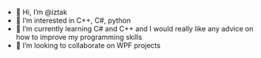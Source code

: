 - 👋 Hi, I’m @iztak
- 👀 I’m interested in C++, C#, python
- 🌱 I’m currently learning C# and C++ and I would really like any advice on how to improve my programming skills
- 💞️ I’m looking to collaborate on WPF projects

<!---
iztak/iztak is a ✨ special ✨ repository because its `README.md` (this file) appears on your GitHub profile.
You can click the Preview link to take a look at your changes.
--->
